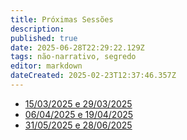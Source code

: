 ```yaml
---
title: Próximas Sessões
description: 
published: true
date: 2025-06-28T22:29:22.129Z
tags: não-narrativo, segredo
editor: markdown
dateCreated: 2025-02-23T12:37:46.357Z
---
```


- [15/03/2025 e 29/03/2025](/mestre/proximo/15032025)
- [06/04/2025 e 19/04/2025](/mestre/proximo/06042025)
- [31/05/2025 e 28/06/2025](/mestre/proximo/31052025)
